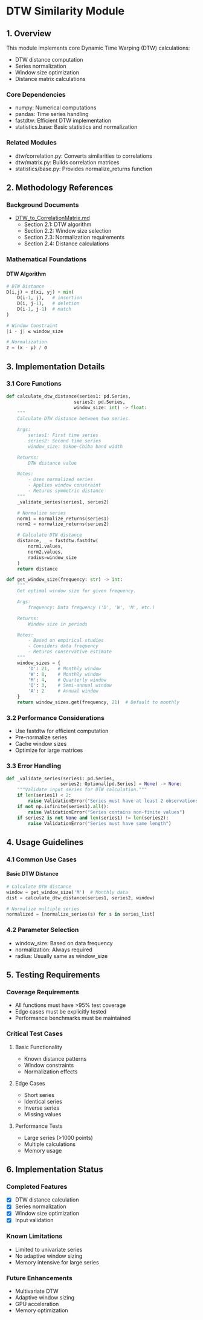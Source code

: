 # DTW Similarity Module

## 1. Overview
This module implements core Dynamic Time Warping (DTW) calculations:
- DTW distance computation
- Series normalization
- Window size optimization
- Distance matrix calculations

### Core Dependencies
- numpy: Numerical computations
- pandas: Time series handling
- fastdtw: Efficient DTW implementation
- statistics.base: Basic statistics and normalization

### Related Modules
- dtw/correlation.py: Converts similarities to correlations
- dtw/matrix.py: Builds correlation matrices
- statistics/base.py: Provides normalize_returns function

## 2. Methodology References

### Background Documents
- [DTW_to_CorrelationMatrix.md](../../../references/methodologies/DTW_to_CorrelationMatrix.md)
  * Section 2.1: DTW algorithm
  * Section 2.2: Window size selection
  * Section 2.3: Normalization requirements
  * Section 2.4: Distance calculations

### Mathematical Foundations
#### DTW Algorithm
```python
# DTW Distance
D(i,j) = d(xi, yj) + min(
    D(i-1, j),   # insertion
    D(i, j-1),   # deletion
    D(i-1, j-1)  # match
)

# Window Constraint
|i - j| ≤ window_size

# Normalization
z = (x - μ) / σ
```

## 3. Implementation Details

### 3.1 Core Functions
```python
def calculate_dtw_distance(series1: pd.Series,
                         series2: pd.Series,
                         window_size: int) -> float:
    """
    Calculate DTW distance between two series.

    Args:
        series1: First time series
        series2: Second time series
        window_size: Sakoe-Chiba band width

    Returns:
        DTW distance value

    Notes:
        - Uses normalized series
        - Applies window constraint
        - Returns symmetric distance
    """
    _validate_series(series1, series2)

    # Normalize series
    norm1 = normalize_returns(series1)
    norm2 = normalize_returns(series2)

    # Calculate DTW distance
    distance, _ = fastdtw.fastdtw(
        norm1.values,
        norm2.values,
        radius=window_size
    )
    return distance

def get_window_size(frequency: str) -> int:
    """
    Get optimal window size for given frequency.

    Args:
        frequency: Data frequency ('D', 'W', 'M', etc.)

    Returns:
        Window size in periods

    Notes:
        - Based on empirical studies
        - Considers data frequency
        - Returns conservative estimate
    """
    window_sizes = {
        'D': 21,   # Monthly window
        'W': 8,    # Monthly window
        'M': 4,    # Quarterly window
        'Q': 3,    # Semi-annual window
        'A': 2     # Annual window
    }
    return window_sizes.get(frequency, 21)  # Default to monthly
```

### 3.2 Performance Considerations
- Use fastdtw for efficient computation
- Pre-normalize series
- Cache window sizes
- Optimize for large matrices

### 3.3 Error Handling
```python
def _validate_series(series1: pd.Series,
                    series2: Optional[pd.Series] = None) -> None:
    """Validate input series for DTW calculation."""
    if len(series1) < 2:
        raise ValidationError("Series must have at least 2 observations")
    if not np.isfinite(series1).all():
        raise ValidationError("Series contains non-finite values")
    if series2 is not None and len(series1) != len(series2):
        raise ValidationError("Series must have same length")
```

## 4. Usage Guidelines

### 4.1 Common Use Cases

#### Basic DTW Distance
```python
# Calculate DTW distance
window = get_window_size('M')  # Monthly data
dist = calculate_dtw_distance(series1, series2, window)

# Normalize multiple series
normalized = [normalize_series(s) for s in series_list]
```

### 4.2 Parameter Selection
- window_size: Based on data frequency
- normalization: Always required
- radius: Usually same as window_size

## 5. Testing Requirements

### Coverage Requirements
- All functions must have >95% test coverage
- Edge cases must be explicitly tested
- Performance benchmarks must be maintained

### Critical Test Cases
1. Basic Functionality
   - Known distance patterns
   - Window constraints
   - Normalization effects

2. Edge Cases
   - Short series
   - Identical series
   - Inverse series
   - Missing values

3. Performance Tests
   - Large series (>1000 points)
   - Multiple calculations
   - Memory usage

## 6. Implementation Status

### Completed Features
- [x] DTW distance calculation
- [x] Series normalization
- [x] Window size optimization
- [x] Input validation

### Known Limitations
- Limited to univariate series
- No adaptive window sizing
- Memory intensive for large series

### Future Enhancements
- Multivariate DTW
- Adaptive window sizing
- GPU acceleration
- Memory optimization

